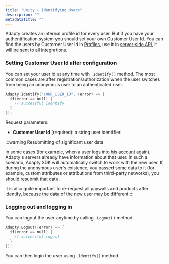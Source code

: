 ```yaml
---
title: "Unity – Identifying Users"
description: ""
metadataTitle: ""
---
```


Adapty creates an internal profile id for every user. But if you have your authentification system you should set your own Customer User Id. You can find the users by Customer User Id in [Profiles](profiles-crm), use it in [server-side API](getting-started-with-server-side-api), it will be sent to all integrations.

### Setting Customer User Id after configuration

You can set your user id at any time with `.Identify()` method. The most common cases are after registration/authorization when the user switches from being an anonymous user to an authenticated user.

```swift title="Swift"
Adapty.Identify("YOUR_USER_ID", (error) => {
  if(error == null) {
    // successful identify
  }
});
```

Request parameters:

- **Customer User Id** (required): a string user identifier.

:::warning
Resubmitting of significant user data

In some cases (for example, when a user logs into his account again), Adapty's servers already have information about that user. In such a scenario, Adapty SDK will automatically switch to work with the new user. If, during the anonymous user's existence, you passed some data to it (for example, custom attributes or attributions from third-party networks), you should resubmit that data.

it is also quite important to re-request all paywalls and products after identify, because the data of the new user may be different
:::

### Logging out and logging in

You can logout the user anytime by calling `.Logout()` method:

```swift title="Swift"
Adapty.Logout((error) => {
  if(error == null) {
    // successful logout
  }
});
```

You can then login the user using `.Identify()` method.